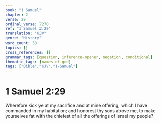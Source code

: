 ```yaml
---
book: "1 Samuel"
chapter: 2
verse: 29
ordinal_verse: 7270
ref: "1 Samuel 2:29"
translation: "KJV"
genre: "History"
word_count: 38
topics: []
cross_references: []
grammar_tags: [question, inference-opener, negation, conditional]
thematic_tags: [names-of-god]
tags: ["Bible","KJV","1-Samuel"]
---
```


# 1 Samuel 2:29

Wherefore kick ye at my sacrifice and at mine offering, which I have commanded in my habitation; and honorest thy sons above me, to make yourselves fat with the chiefest of all the offerings of Israel my people?
